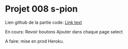 # Projet 008 s-pion

Lien github de la partie code:
[Link text](https://github.com/Tom60340/008-code)

  En cours:   Revoir boutons Ajouter dans chaque page select  

A faire: mise en prod Heroku.  